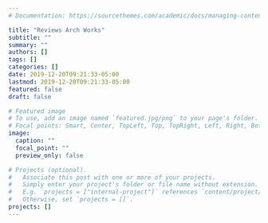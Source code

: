 ```yaml
---
# Documentation: https://sourcethemes.com/academic/docs/managing-content/

title: "Reviews Arch Works"
subtitle: ""
summary: ""
authors: []
tags: []
categories: []
date: 2019-12-20T09:21:33-05:00
lastmod: 2019-12-20T09:21:33-05:00
featured: false
draft: false

# Featured image
# To use, add an image named `featured.jpg/png` to your page's folder.
# Focal points: Smart, Center, TopLeft, Top, TopRight, Left, Right, BottomLeft, Bottom, BottomRight.
image:
  caption: ""
  focal_point: ""
  preview_only: false

# Projects (optional).
#   Associate this post with one or more of your projects.
#   Simply enter your project's folder or file name without extension.
#   E.g. `projects = ["internal-project"]` references `content/project/deep-learning/index.md`.
#   Otherwise, set `projects = []`.
projects: []
---
```

